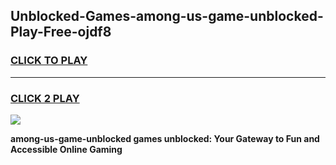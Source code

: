 
## Unblocked-Games-among-us-game-unblocked-Play-Free-ojdf8
<h3>
<a href="https://premium76.site?title=among-us-game-unblocked&ref=19M">CLICK TO PLAY</a></h3>
<hr>

<h3>
<a href="https://premium76.site?title=among-us-game-unblocked&ref=19M">CLICK 2 PLAY</a>
  
</h3>

<a href="https://premium76.site?title=among-us-game-unblocked&ref=19M"><img src="https://clearcache.store/games.png"></a>


**among-us-game-unblocked games unblocked: Your Gateway to Fun and Accessible Online Gaming**
